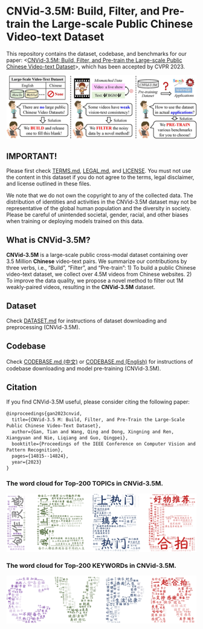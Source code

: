 # CNVid-3.5M: Build, Filter, and Pre-train the Large-scale Public Chinese Video-text Dataset

This repository contains the dataset, codebase, and benchmarks for our paper: <[CNVid-3.5M: Build, Filter, and Pre-train the Large-scale Public Chinese Video-text Dataset](https://openaccess.thecvf.com/content/CVPR2023/papers/Gan_CNVid-3.5M_Build_Filter_and_Pre-Train_the_Large-Scale_Public_Chinese_Video-Text_CVPR_2023_paper.pdf)>, which has been accepted by CVPR 2023.

![alt text](demo_figs/teaser_figure.jpg)

## IMPORTANT!

Please first check [TERMS.md](https://github.com/alipay/Ant-Multi-Modal-Framework/blob/main/prj/cnvid_vtp/TERMS.md), [LEGAL.md](https://github.com/alipay/Ant-Multi-Modal-Framework/blob/main/prj/cnvid_vtp/LEGAL.md), and [LICENSE](https://github.com/alipay/Ant-Multi-Modal-Framework/blob/main/prj/cnvid_vtp/LICENSE). You must not use the content in this dataset if you do not agree to the terms, legal disclaimer, and license outlined in these files.

We note that we do not own the copyright to any of the collected data. The distribution of identities and activities in the CNVid-3.5M dataset may not be representative of the global human population and the diversity in society. Please be careful of unintended societal, gender, racial, and other biases when training or deploying models trained on this data.

## What is CNVid-3.5M?

**CNVid-3.5M** is a large-scale public cross-modal dataset containing over 3.5 Million **Chinese** video-text pairs. We summarize our contributions by three verbs, i.e., “Build”, “Filter”, and “Pre-train”: 1) To build a public Chinese video-text dataset, we collect over 4.5M videos from Chinese websites. 2) To improve the data quality, we propose a novel method to filter out 1M weakly-paired videos, resulting in the **CNVid-3.5M** dataset.

## Dataset

Check [DATASET.md](https://github.com/alipay/Ant-Multi-Modal-Framework/blob/main/prj/cnvid_vtp/DATASET.md) for instructions of dataset downloading and preprocessing (CNVid-3.5M).

## Codebase

Check [CODEBASE.md (中文)](https://github.com/alipay/Ant-Multi-Modal-Framework/blob/main/prj/cnvid_vtp/CODEBASE_CN.md) or [CODEBASE.md (English)](https://github.com/alipay/Ant-Multi-Modal-Framework/blob/main/prj/cnvid_vtp/CODEBASE_EN.md) for instructions of codebase downloading and model pre-training (CNVid-3.5M).

## Citation

If you find CNVid-3.5M useful, please consider citing the following paper:

```
@inproceedings{gan2023cnvid,
  title={CNVid-3.5 M: Build, Filter, and Pre-Train the Large-Scale Public Chinese Video-Text Dataset},
  author={Gan, Tian and Wang, Qing and Dong, Xingning and Ren, Xiangyuan and Nie, Liqiang and Guo, Qingpei},
  booktitle={Proceedings of the IEEE Conference on Computer Vision and Pattern Recognition},
  pages={14815--14824},
  year={2023}
}
```
### The word cloud for Top-200 TOPICs in CNVid-3.5M.

![alt text](demo_figs/topic_cloud_t200.jpg)

### The word cloud for Top-200 KEYWORDs in CNVid-3.5M.
![alt text](demo_figs/keyword_cloud_t200.jpg)
